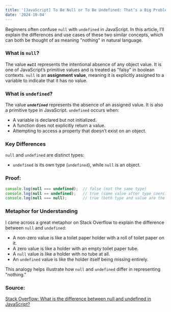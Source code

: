 ```yaml
---
title: '[JavaScript] To Be Null or To Be Undefined: That’s a Big Problem'
date: '2024-10-04'
---
```


Beginners often confuse `null` with `undefined` in JavaScript. In this article, I’ll explain the differences and use cases of these two similar concepts, which can both be thought of as meaning "nothing" in natural language.

### What is `null`?
The value ***`null`*** represents the intentional absence of any object value. It is one of JavaScript’s primitive values and is treated as "falsy" in boolean contexts. `null` is an **assignment value**, meaning it is explicitly assigned to a variable to indicate that it has no value.

### What is `undefined`?
The value ***`undefined`*** represents the absence of an assigned value. It is also a primitive type in JavaScript. `undefined` occurs when:
- A variable is declared but not initialized.
- A function does not explicitly return a value.
- Attempting to access a property that doesn’t exist on an object.

### Key Differences
`null` and `undefined` are distinct types:
- `undefined` is its own type (`undefined`), while `null` is an object.
  
### Proof:
```javascript
console.log(null === undefined);  // false (not the same type)
console.log(null == undefined);   // true (same value after type coercion)
console.log(null === null);       // true (both type and value are the same)
```

### Metaphor for Understanding
I came across a great metaphor on Stack Overflow to explain the difference between `null` and `undefined`:

- A non-zero value is like a toilet paper holder with a roll of toilet paper on it.
- A zero value is like a holder with an empty toilet paper tube.
- A `null` value is like a holder with no tube at all.
- An `undefined` value is like the holder itself being missing entirely.

This analogy helps illustrate how `null` and `undefined` differ in representing "nothing."

### Source:
[Stack Overflow: What is the difference between null and undefined in JavaScript?](https://stackoverflow.com/questions/5076944/what-is-the-difference-between-null-and-undefined-in-javascript)
